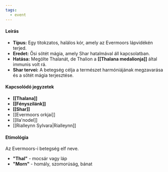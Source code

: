 ```yaml
---
tags:
  - event
---
```

#### **Leírás**

- **Típus:** Egy titokzatos, halálos kór, amely az Evermoors lápvidékén terjed.
- **Eredet:** Ősi sötét mágia, amely Shar hatalmával áll kapcsolatban.
- **Hatása:** Megölte Thalanát, de Thalion a **[[Thalana medalionja]]** által immunis volt rá.
- **Shar tervei:** A betegség célja a természet harmóniájának megzavarása és a sötét mágia terjesztése.

#### **Kapcsolódó jegyzetek**

- **[[Thalana]]**
- **[[Fényszilánk]]**
- **[[Shar]]**
- [[Evermoors orkjai]]
- [[Ila'nodel]]
- [[Rialleynn Sylvara|Rialleynn]]
#### Etimológia
Az Evermoors-i betegség elf neve.
- **"Thal"** - mocsár vagy láp
- **"Morn"** - homály, szomorúság, bánat
